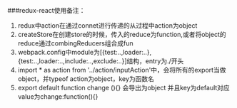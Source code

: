 ###redux-react使用备注：
1. redux中action在通过connet进行传递的从过程中action为object
2. createStore在创建store的时候，传入的reduce为function,或者将object的reduce通过combingReducers组合成fun
3. webpack.config中module为[{test:..,loader:..},{test:..,loader:..,include:..,exclude:..}]结构，entry为./开头
4. import * as action from '../action/inputAction'中，会将所有的export当做object，并typeof action为object，key为函数名
5. export default function change (){} 会导出为object 并且key为default对应value为change:function(){}
